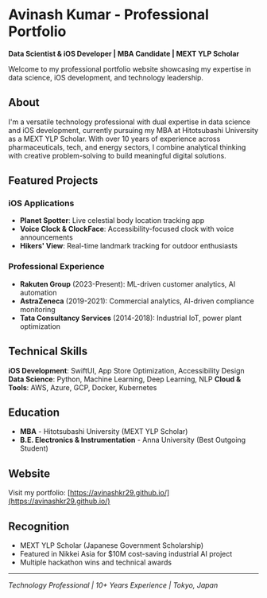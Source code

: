 # Avinash Kumar - Professional Portfolio

**Data Scientist & iOS Developer | MBA Candidate | MEXT YLP Scholar**

Welcome to my professional portfolio website showcasing my expertise in data science, iOS development, and technology leadership.

## About

I'm a versatile technology professional with dual expertise in data science and iOS development, currently pursuing my MBA at Hitotsubashi University as a MEXT YLP Scholar. With over 10 years of experience across pharmaceuticals, tech, and energy sectors, I combine analytical thinking with creative problem-solving to build meaningful digital solutions.

## Featured Projects

### iOS Applications
- **Planet Spotter**: Live celestial body location tracking app
- **Voice Clock & ClockFace**: Accessibility-focused clock with voice announcements  
- **Hikers' View**: Real-time landmark tracking for outdoor enthusiasts

### Professional Experience
- **Rakuten Group** (2023-Present): ML-driven customer analytics, AI automation
- **AstraZeneca** (2019-2021): Commercial analytics, AI-driven compliance monitoring
- **Tata Consultancy Services** (2014-2018): Industrial IoT, power plant optimization

## Technical Skills

**iOS Development**: SwiftUI, App Store Optimization, Accessibility Design
**Data Science**: Python, Machine Learning, Deep Learning, NLP
**Cloud & Tools**: AWS, Azure, GCP, Docker, Kubernetes

## Education

- **MBA** - Hitotsubashi University (MEXT YLP Scholar)
- **B.E. Electronics & Instrumentation** - Anna University (Best Outgoing Student)

## Website

Visit my portfolio: [https://avinashkr29.github.io/](https://avinashkr29.github.io/)

## Recognition

- MEXT YLP Scholar (Japanese Government Scholarship)
- Featured in Nikkei Asia for $10M cost-saving industrial AI project
- Multiple hackathon wins and technical awards

---

*Technology Professional | 10+ Years Experience | Tokyo, Japan*
